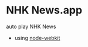 NHK News.app
============

auto play NHK News

- using [node-webkit](https://github.com/rogerwang/node-webkit)
